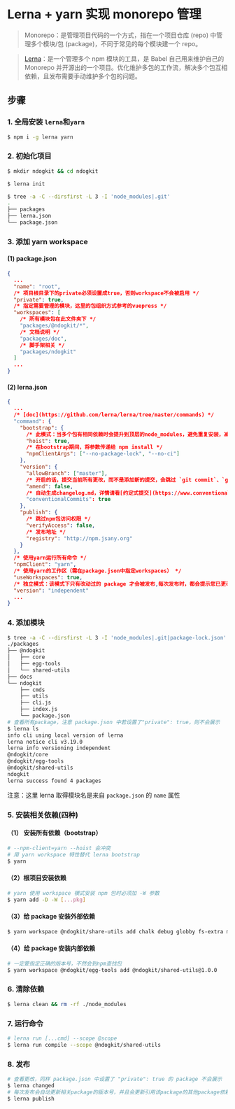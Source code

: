 # Lerna + yarn 实现 monorepo 管理

> Monorepo：是管理项目代码的一个方式，指在一个项目仓库 (repo) 中管理多个模块/包 (package)，不同于常见的每个模块建一个 repo。

> [Lerna](https://lerna.js.org/)：是一个管理多个 npm 模块的工具，是 Babel 自己用来维护自己的 Monorepo 并开源出的一个项目。优化维护多包的工作流，解决多个包互相依赖，且发布需要手动维护多个包的问题。

## 步骤

### 1. 全局安装 `lerna`和`yarn`

```sh
$ npm i -g lerna yarn
```

### 2. 初始化项目

```sh
$ mkdir ndogkit && cd ndogkit

$ lerna init

$ tree -a -C --dirsfirst -L 3 -I 'node_modules|.git'
.
├── packages
├── lerna.json
└── package.json
```

### 3. 添加 yarn workspace

#### (1) package.json

```json
{
  ...
  "name": "root",
  /* 项目根目录下的private必须设置成true，否则workspace不会被启用 */
  "private": true,
  /* 指定需要管理的模块，这里的包组织方式参考的vuepress */
  "workspaces": [
    /* 所有模块包在此文件夹下 */
    "packages/@ndogkit/*",
    /* 文档说明 */
    "packages/doc",
    /* 脚手架相关 */
    "packages/ndogkit"
  ]
  ...
}
```

#### (2) lerna.json

```json
{
  ...
  /* [doc](https://github.com/lerna/lerna/tree/master/commands) */
  "command": {
    "bootstrap": {
      /* 此模式：当多个包有相同依赖时会提升到顶层的node_modules，避免重复安装，减少体积 */
      "hoist": true,
      /* 在bootstrap期间，将参数传递给 npm install */
      "npmClientArgs": ["--no-package-lock", "--no-ci"]
    },
    "version": {
      "allowBranch": ["master"],
      /* 开启的话，提交当前所有更改，而不是添加新的提交，会跳过 `git commit`、`git push` */
      "amend": false,
      /* 自动生成changelog.md，详情请看[约定式提交](https://www.conventionalcommits.org/zh-hans/v1.0.0-beta.4/) */
      "conventionalCommits": true
    },
    "publish": {
      /* 跳过npm包访问权限 */
      "verifyAccess": false,
      /* 发布地址 */
      "registry": "http://npm.jsany.org"
    }
  },
  /* 使用yarn运行所有命令 */
  "npmClient": "yarn",
  /* 使用yarn的工作区（需在package.json中指定workspaces） */
  "useWorkspaces": true,
  /* 独立模式：该模式下只有改动过的 package 才会被发布,每次发布时，都会提示您已更改的每个软件包，以指定是补丁，次要，主要还是自定义更改，注意：使用约定式提交后，会根据commit生成对应版本，无需手动指定 */
  "version": "independent"
  ...
}
```

### 4. 添加模块

```sh
$ tree -a -C --dirsfirst -L 3 -I 'node_modules|.git|package-lock.json'
./packages
├── @ndogkit
│   ├── core
│   ├── egg-tools
│   └── shared-utils
├── docs
└── ndogkit
    ├── cmds
    ├── utils
    ├── cli.js
    ├── index.js
    └── package.json
# 查看所有package，注意 package.json 中若设置了"private": true，则不会展示
$ lerna ls
info cli using local version of lerna
lerna notice cli v3.19.0
lerna info versioning independent
@ndogkit/core
@ndogkit/egg-tools
@ndogkit/shared-utils
ndogkit
lerna success found 4 packages
```

注意：这里 lerna 取得模块名是来自 `package.json` 的 `name` 属性

### 5. 安装相关依赖(四种)

#### （1） 安装所有依赖（bootstrap）

```sh
# --npm-client=yarn --hoist 会冲突
# 用 yarn workspace 特性替代 lerna bootstrap
$ yarn
```

#### （2）根项目安装依赖

```sh
# yarn 使用 workspace 模式安装 npm 包时必须加 -W 参数
$ yarn add -D -W [...pkg]
```

#### （3）给 package 安装外部依赖

```sh
$ yarn workspace @ndogkit/share-utils add chalk debug globby fs-extra mime
```

#### （4）给 package 安装内部依赖

```sh
# 一定要指定正确的版本号，不然会到npm查找包
$ yarn workspace @ndogkit/egg-tools add @ndogkit/shared-utils@1.0.0
```

### 6. 清除依赖

```sh
$ lerna clean && rm -rf ./node_modules
```

### 7. 运行命令

```sh
# lerna run [...cmd] --scope @scope
$ lerna run compile --scope @ndogkit/shared-utils
```

### 8. 发布

```sh
# 查看更改，同样 package.json 中设置了 "private": true 的 package 不会展示
$ lerna changed
# 每次发布会自动更新相关package的版本号，并且会更新引用该package的其他package依赖
$ lerna publish
```
